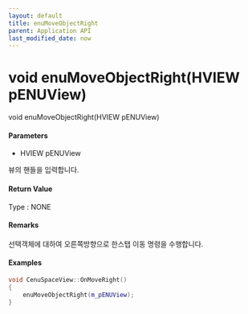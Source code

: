 ```yaml
---
layout: default
title: enuMoveObjectRight
parent: Application API
last_modified_date: now
---
```

# void enuMoveObjectRight\(HVIEW pENUView\)

void enuMoveObjectRight\(HVIEW pENUView\)

#### Parameters

* HVIEW pENUView

뷰의 핸들을 입력합니다.

#### Return Value

Type : NONE

#### Remarks

선택객체에 대하여 오른쪽방향으로 한스탭 이동 명령을 수행합니다.

#### Examples

```cpp
void CenuSpaceView::OnMoveRight()
{
	enuMoveObjectRight(m_pENUView);
}
```



